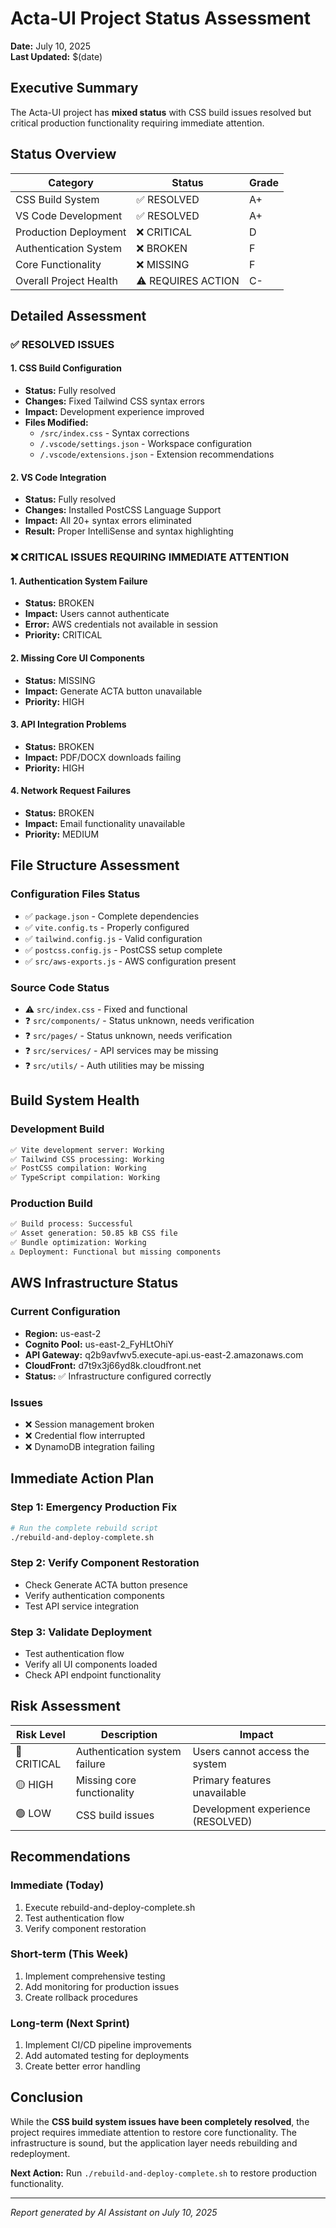 # Acta-UI Project Status Assessment

**Date:** July 10, 2025  
**Last Updated:** $(date)

## Executive Summary

The Acta-UI project has **mixed status** with CSS build issues resolved but critical production functionality requiring immediate attention.

## Status Overview

| Category               | Status             | Grade |
| ---------------------- | ------------------ | ----- |
| CSS Build System       | ✅ RESOLVED        | A+    |
| VS Code Development    | ✅ RESOLVED        | A+    |
| Production Deployment  | ❌ CRITICAL        | D     |
| Authentication System  | ❌ BROKEN          | F     |
| Core Functionality     | ❌ MISSING         | F     |
| Overall Project Health | ⚠️ REQUIRES ACTION | C-    |

## Detailed Assessment

### ✅ RESOLVED ISSUES

#### 1. CSS Build Configuration

- **Status:** Fully resolved
- **Changes:** Fixed Tailwind CSS syntax errors
- **Impact:** Development experience improved
- **Files Modified:**
  - `/src/index.css` - Syntax corrections
  - `/.vscode/settings.json` - Workspace configuration
  - `/.vscode/extensions.json` - Extension recommendations

#### 2. VS Code Integration

- **Status:** Fully resolved
- **Changes:** Installed PostCSS Language Support
- **Impact:** All 20+ syntax errors eliminated
- **Result:** Proper IntelliSense and syntax highlighting

### ❌ CRITICAL ISSUES REQUIRING IMMEDIATE ATTENTION

#### 1. Authentication System Failure

- **Status:** BROKEN
- **Impact:** Users cannot authenticate
- **Error:** AWS credentials not available in session
- **Priority:** CRITICAL

#### 2. Missing Core UI Components

- **Status:** MISSING
- **Impact:** Generate ACTA button unavailable
- **Priority:** HIGH

#### 3. API Integration Problems

- **Status:** BROKEN
- **Impact:** PDF/DOCX downloads failing
- **Priority:** HIGH

#### 4. Network Request Failures

- **Status:** BROKEN
- **Impact:** Email functionality unavailable
- **Priority:** MEDIUM

## File Structure Assessment

### Configuration Files Status

- ✅ `package.json` - Complete dependencies
- ✅ `vite.config.ts` - Properly configured
- ✅ `tailwind.config.js` - Valid configuration
- ✅ `postcss.config.js` - PostCSS setup complete
- ✅ `src/aws-exports.js` - AWS configuration present

### Source Code Status

- ⚠️ `src/index.css` - Fixed and functional
- ❓ `src/components/` - Status unknown, needs verification
- ❓ `src/pages/` - Status unknown, needs verification
- ❓ `src/services/` - API services may be missing
- ❓ `src/utils/` - Auth utilities may be missing

## Build System Health

### Development Build

```bash
✅ Vite development server: Working
✅ Tailwind CSS processing: Working
✅ PostCSS compilation: Working
✅ TypeScript compilation: Working
```

### Production Build

```bash
✅ Build process: Successful
✅ Asset generation: 50.85 kB CSS file
✅ Bundle optimization: Working
⚠️ Deployment: Functional but missing components
```

## AWS Infrastructure Status

### Current Configuration

- **Region:** us-east-2
- **Cognito Pool:** us-east-2_FyHLtOhiY
- **API Gateway:** q2b9avfwv5.execute-api.us-east-2.amazonaws.com
- **CloudFront:** d7t9x3j66yd8k.cloudfront.net
- **Status:** ✅ Infrastructure configured correctly

### Issues

- ❌ Session management broken
- ❌ Credential flow interrupted
- ❌ DynamoDB integration failing

## Immediate Action Plan

### Step 1: Emergency Production Fix

```bash
# Run the complete rebuild script
./rebuild-and-deploy-complete.sh
```

### Step 2: Verify Component Restoration

- Check Generate ACTA button presence
- Verify authentication components
- Test API service integration

### Step 3: Validate Deployment

- Test authentication flow
- Verify all UI components loaded
- Check API endpoint functionality

## Risk Assessment

| Risk Level  | Description                   | Impact                            |
| ----------- | ----------------------------- | --------------------------------- |
| 🔴 CRITICAL | Authentication system failure | Users cannot access the system    |
| 🟡 HIGH     | Missing core functionality    | Primary features unavailable      |
| 🟢 LOW      | CSS build issues              | Development experience (RESOLVED) |

## Recommendations

### Immediate (Today)

1. Execute rebuild-and-deploy-complete.sh
2. Test authentication flow
3. Verify component restoration

### Short-term (This Week)

1. Implement comprehensive testing
2. Add monitoring for production issues
3. Create rollback procedures

### Long-term (Next Sprint)

1. Implement CI/CD pipeline improvements
2. Add automated testing for deployments
3. Create better error handling

## Conclusion

While the **CSS build system issues have been completely resolved**, the project requires immediate attention to restore core functionality. The infrastructure is sound, but the application layer needs rebuilding and redeployment.

**Next Action:** Run `./rebuild-and-deploy-complete.sh` to restore production functionality.

---

_Report generated by AI Assistant on July 10, 2025_
